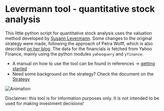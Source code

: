Levermann tool - quantitative stock analysis
==============================

This little python script for quantitative stock analysis uses the valuation method developed by [Susann Levermann](https://de.wikipedia.org/wiki/Susan_Levermann). Some changes to the original strategy were made, following the approach of Petra Wolff, which is also described [on her blog](https://petrawolff.blog/levermann-experiment/).
The data for the financials is fetched from Yahoo Finance, mainly using the python modules `yahooquery` and `yfinance`.

- A manual on how to use the tool can be found in references -> [getting started](docs/getting-started.rst)
- Need some background on the strategy? Check the document on the [Strategy](references/Strategy)

![Animation](https://github.com/duerrhannes/levermann/src/visualization/Animation.gif)

Disclaimer: this tool is for information purposes only. It is not intended to be used for making investment decisions!
